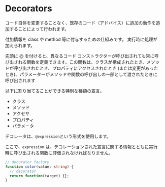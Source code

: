 # Decorators

コード自体を変更することなく、既存のコード（アドバイス）に追加の動作を追加することによって行われます。

付加情報を class や method 等に付与するための仕組みです。
実行時に処理が加えられます。

先頭に @ を付けると、異なるコード コンストラクターが呼び出されても常に呼び出される関数を定義できます。この関数は、クラスが構成されたとき、メソッドが呼び出されたとき、プロパティにアクセスされたとき (または変更があったとき)、パラメーターがメソッドや関数の呼び出しの一部として渡されたときに呼び出されます

以下に割り当てることができる特別な種類の宣言。

- クラス
- メソッド
- アクセサ
- プロパティ
- パラメータ

デコレータは、`@expression`という形式を使用します。

ここで、`expression` は、デコレーションされた宣言に関する情報とともに実行時に呼び出される関数に評価されなければなりません。

```ts
// decorator factory
function color(value: string) {
  // decorator
  return function(target) {};
}
```
